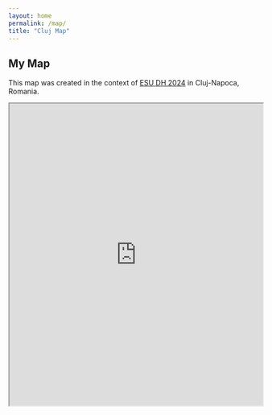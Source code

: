 ```yaml
---
layout: home
permalink: /map/
title: "Cluj Map"
---
```


## My Map

This map was created in the context of [ESU DH 2024](https://esu-ct.conference.ubbcluj.ro/) in Cluj-Napoca, Romania.

<iframe src="https://github.com/vvvyyynet/vvvyyynet.github.io/tree/master/assets/map/index.html" width="100%" height="600px"/>
